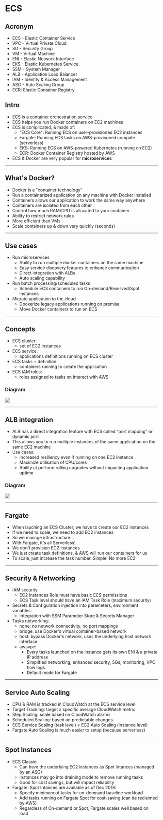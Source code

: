 # ECS

## Acronym
* ECS - Elastic Container Service
* VPC - Virtual Private Cloud
* SG - Security Group
* VM - Virtual Machine
* ENI - Elastic Network Interface
* EKS - Elastic Kubernetes Service
* SSM - System Manager
* ALB - Application Load Balancer
* IAM - Identity & Access Management
* ASG - Auto Scaling Group
* ECR: Elastic Container Registry

## Intro
* ECS is a container orchestration service
* ECS helps you run Docker containers on EC2 machines
* ECS is complicated, & made of:
  * "ECS Core": Running ECS on user-provisioned EC2 instances
  * Fargate: Running ECS tasks on AWS-provisoned compute (serverless)
  * EKS: Running ECS on AWS-powered Kubernetes (running on EC2)
  * ECR: Docker Container Registry hosted by AWS
* ECS & Docker are very popular for **microservices**

---

## What's Docker?
* Docker is a "container technology"
* Run a containerized application on any machine with Docker installed
* Containers allows our application to work the same way anywhere
* Containers are isolated from each other
* Control how much RAM/CPU is allocated to your container  
* Ability to restrict network rules
* More efficient than VMs
* Scale containers up & down very quickly (seconds)

---

## Use cases
* Run microservices
  * Ability to run multiple docker containers on the same machine
  * Easy service discovery features to enhance communication
  * Direct integration with ALBs
  * Auto scaling capability
* Run batch processing/scheduled tasks
  * Schedule ECS containers to run On-demand/Reserved/Spot instances
* Migrate application to the cloud
  * Dockerize legacy applications running on premise
  * Move Docker containers to run on ECS
  
---

## Concepts
* ECS cluster:
  * set of EC2 instances
* ECS service:
  * applications definitions running on ECS cluster
* ECS tasks + definition:
  * containers running to create the application
* ECS IAM roles:
  * roles assigned to tasks on interect with AWS

### Diagram
[<img src="https://i.imgur.com/ZdoNxye.png">](https://i.imgur.com/ZdoNxye.png)

---

## ALB integration
* ALB has a direct integration feature with ECS called "port mapping" or dynamic port
* This allows you to run multiple instances of the same application on the same EC2 machine
* Use cases:
  * Increased resiliency even if running on one EC2 instance
  * Maximize utilisation of CPU/cores
  * Ability ot perform rolling upgrades without impacting application uptime
  
### Diagram
[<img src="https://i.imgur.com/YiDaGcm.png">](https://i.imgur.com/YiDaGcm.png)

---

## Fargate
* When lauching an ECS Cluster, we have to create our EC2 instances
* If we need to scale, we need to add EC2 instances
* So we manage infrastructure...
* With Fargate, it's all Serverless!
* We don't provision EC2 instances
* We just create task definitions, & AWS will run our containers for us
* To scale, just increase the task number. Simple! No more EC2

---

## Security & Networking
* IAM security
  * EC2 Instances Role must have basic ECS permissions
  * ECS Task level should have an IAM Task Role (maximum security)
* Secrets & Configuration injection into parameters, environment variables:
  * Integration with SSM Parameter Store & Secrets Manager
* Tasks networking:
  * none: no network connectivity, no port mappings
  * bridge: use Docker's virtual container-based network
  * host: bypass Docker's network, uses the underlying host network interface
  * awsvpc: 
    * Every tasks launched on the instance gets its own ENI & a private IP address
    * Simplified networking, enhanced security, SGs, monitoring, VPC flow logs
    * Default mode for Fargate
    
---

## Service Auto Scaling
* CPU & RAM is tracked in CloudWatch at the ECS service level
* Target Tracking: target a specific average CloudWatch metric
* Step Scaling: scale based on CloudWatch alarms
* Scheduled Scaling: based on predictable changes
* ECS Service Scaling (task level) ≠ EC2 Auto Scaling (instance level)
* Fargate Auto Scaling is much easier to setup (because serverless)

---

## Spot Instances
* ECS Classic:
  * Can have the underlying EC2 instances as Spot Intances (managed by an ASG)
  * Instances may go into draining mode to remove running tasks
  * Good for cost savings, but will impact reliability
* Fargate: Spot Intances are available as of Dec 2019:
  * Specify minimum of tasks for on-demnand baseline workload
  * Add tasks running on Fargate Spot for cost-saving (can be reclaimed by AWS)
  * Regardless of On-demand or Spot, Fargate scales well based on load
